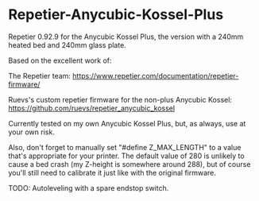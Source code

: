 # Repetier-Anycubic-Kossel-Plus
Repetier 0.92.9 for the Anycubic Kossel Plus, the version with a 240mm heated bed and 240mm glass plate.

Based on the excellent work of:

The Repetier team: https://www.repetier.com/documentation/repetier-firmware/

Ruevs's custom repetier firmware for the non-plus Anycubic Kossel: https://github.com/ruevs/repetier_anycubic_kossel

Currently tested on my own Anycubic Kossel Plus, but, as always, use at your own risk. 

Also, don't forget to manually set "#define Z_MAX_LENGTH" to a value that's appropriate for your printer. The default value of 280 is unlikely to cause a bed crash (my Z-height is somewhere around 288), but of course you'll still need to calibrate it just like with the original firmware.

TODO: Autoleveling with a spare endstop switch.
